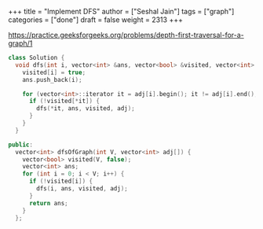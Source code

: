 +++
title = "Implement DFS"
author = ["Seshal Jain"]
tags = ["graph"]
categories = ["done"]
draft = false
weight = 2313
+++

<https://practice.geeksforgeeks.org/problems/depth-first-traversal-for-a-graph/1>

```cpp
class Solution {
  void dfs(int i, vector<int> &ans, vector<bool> &visited, vector<int> adj[]) {
    visited[i] = true;
    ans.push_back(i);

    for (vector<int>::iterator it = adj[i].begin(); it != adj[i].end(); it++) {
      if (!visited[*it]) {
        dfs(*it, ans, visited, adj);
      }
    }
  }

public:
  vector<int> dfsOfGraph(int V, vector<int> adj[]) {
    vector<bool> visited(V, false);
    vector<int> ans;
    for (int i = 0; i < V; i++) {
      if (!visited[i]) {
        dfs(i, ans, visited, adj);
      }
      return ans;
    }
  };
```
